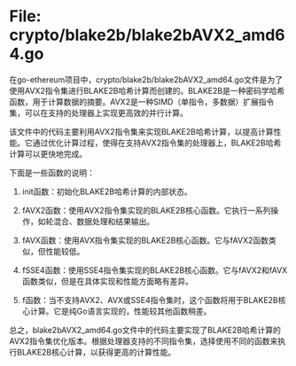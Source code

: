 # File: crypto/blake2b/blake2bAVX2_amd64.go

在go-ethereum项目中，crypto/blake2b/blake2bAVX2_amd64.go文件是为了使用AVX2指令集进行BLAKE2B哈希计算而创建的。BLAKE2B是一种密码学哈希函数，用于计算数据的摘要。AVX2是一种SIMD（单指令，多数据）扩展指令集，可以在支持的处理器上实现更高效的并行计算。

该文件中的代码主要利用AVX2指令集来实现BLAKE2B哈希计算，以提高计算性能。它通过优化计算过程，使得在支持AVX2指令集的处理器上，BLAKE2B哈希计算可以更快地完成。

下面是一些函数的说明：

1. init函数：初始化BLAKE2B哈希计算的内部状态。

2. fAVX2函数：使用AVX2指令集实现的BLAKE2B核心函数。它执行一系列操作，如轮混合、数据处理和结果输出。

3. fAVX函数：使用AVX指令集实现的BLAKE2B核心函数。它与fAVX2函数类似，但性能较低。

4. fSSE4函数：使用SSE4指令集实现的BLAKE2B核心函数。它与fAVX2和fAVX函数类似，但是在具体实现和性能方面略有差异。

5. f函数：当不支持AVX2、AVX或SSE4指令集时，这个函数将用于BLAKE2B核心计算。它是纯Go语言实现的，性能较其他函数稍差。

总之，blake2bAVX2_amd64.go文件中的代码主要实现了BLAKE2B哈希计算的AVX2指令集优化版本。根据处理器支持的不同指令集，选择使用不同的函数来执行BLAKE2B核心计算，以获得更高的计算性能。

